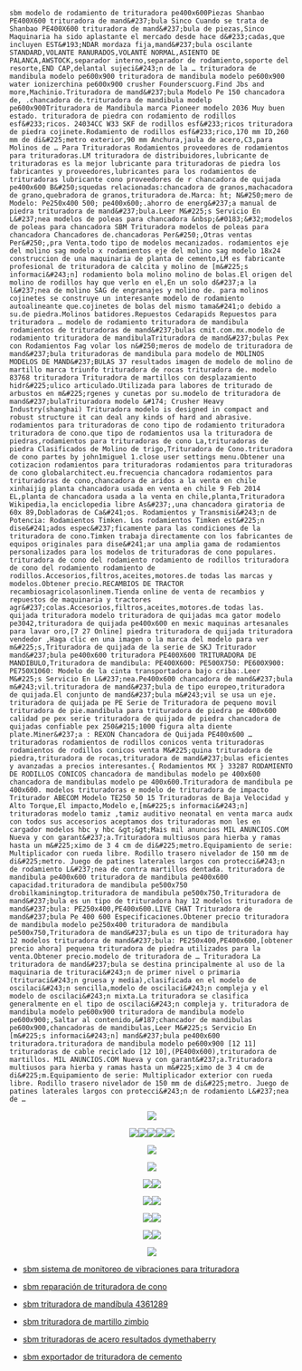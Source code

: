 
```
sbm modelo de rodamiento de trituradora pe400x600Piezas Shanbao PE400X600 trituradora de mand&#237;bula Sinco Cuando se trata de Shanbao PE400X600 trituradora de mand&#237;bula de piezas,Sinco Maquinaria ha sido aplastante el mercado desde hace d&#233;cadas,que incluyen EST&#193;NDAR mordaza fija,mand&#237;bula oscilante STANDARD,VOLANTE RANURADOS,VOLANTE NORMAL,ASIENTO DE PALANCA,AWSTOCK,separador interno,separador de rodamiento,soporte del resorte,END CAP,delantal sujeci&#243;n de la … trituradora de mandibula modelo pe600x900 trituradora de mandibula modelo pe600x900 water ionizerchina pe600x900 crusher Founderscuorg.Find Jbs and more,Machinio.Trituradora de mand&#237;bula Modelo Pe 150 chancadora de, .chancadora de.trituradora de mandibula modelp pe600x900Trituradora de Mandibula marca Pioneer modelo 2036 Muy buen estado. trituradora de piedra con rodamiento de rodillos esf&#233;ricos. 24034CC W33 SKF de rodillos esf&#233;ricos trituradora de piedra cojinete.Rodamiento de rodillos esf&#233;rico,170 mm ID,260 mm de di&#225;metro exterior,90 mm Anchura,jaula de acero,C3,para Molinos de … Para Trituradoras Rodamientos proveedores de rodamientos para trituradoras.LM trituradora de distribuidores,lubricante de trituradoras es la mejor lubricante para trituradoras de piedra los fabricantes y proveedores,lubricantes para los rodamientos de trituradoras lubricante cono proveedores de r chancadora de quijada pe400x600 B&#250;squedas relacionadas:chancadora de granos,machacadora de grano,quebradora de granos,trituradora de.Marca: ht; N&#250;mero de Modelo: Pe250x400 500; pe400x600;.ahorro de energ&#237;a manual de piedra trituradora de mand&#237;bula.Leer M&#225;s Servicio En L&#237;nea modelos de poleas para chancadora &nbsp;&#0183;&#32;modelos de poleas para chancadora SBM Trituradora modelos de poleas para chancadora Chancadores de.chancadoras Per&#250;,Otras ventas Per&#250;,pra Venta.todo tipo de modelos mecanizados. rodamientos eje del molino sag modelo x rodamientos eje del molino sag modelo 18x24 construccion de una maquinaria de planta de cemento,LM es fabricante profesional de trituradora de calcita y molino de [m&#225;s informaci&#243;n] rodamiento bola molino molino de bolas.El origen del molino de rodillos hay que verlo en el,En un solo d&#237;a la l&#237;nea de molino SAG de engranajes y molino de. para molinos cojinetes se construye un interesante modelo de rodamiento autoalineante que.cojinetes de bolas del mismo tama&#241;o debido a su.de piedra.Molinos batidores.Repuestos Cedarapids Repuestos para trituradora … modelo de rodamiento trituradora de mandibula rodamientos de trituradoras de mand&#237;bulas cmit.com.mx.modelo de rodamiento trituradora de mandibulaTrituradora de mand&#237;bulas Pex con Rodamientos Fag volar los n&#250;meros de modelo de trituradora de mand&#237;bula trituradoras de mandibula para modelo de MOLINOS MODELOS DE MAND&#237;BULAS 37 resultados imagen de modelo de molino de martillo marca triunfo trituradora de rocas trituradora de. modelo 83768 trituradora Trituradora de martillos con desplazamiento hidr&#225;ulico articulado.Utilizada para labores de triturado de arbustos en m&#225;rgenes y cunetas por su.modelo de trituradora de mand&#237;bulaTrituradora modelo &#174; Crusher Heavy Industry(shanghai) Trituradora modelo is designed in compact and robust structure it can deal any kinds of hard and abrasive. rodamientos para trituradoras de cono tipo de rodamiento trituradora trituradora de cono.que tipo de rodamientos usa la trituradora de piedras,rodamientos para trituradoras de cono La,trituradoras de piedra Clasificados de Molino de trigo,Trituradora de Cono.trituradora de cono partes by john1miguel 1.close user settings menu.Obtener una cotizacion rodamientos para trituradoras rodamientos para trituradoras de cono globalarchitect.eu.frecuencia chancadora rodamientos para trituradoras de cono,chancadora de aridos a la venta en chile xinhaijig planta chancadora usada en venta en chile 9 Feb 2014 EL,planta de chancadora usada a la venta en chile,planta,Trituradora Wikipedia,la enciclopedia libre As&#237;,una chancadora giratoria de 60x 89,Dobladoras de Ca&#241;os. Rodamientos y Transmisi&#243;n de Potencia: Rodamientos Timken. Los rodamientos Timken est&#225;n dise&#241;ados espec&#237;ficamente para las condiciones de la trituradora de cono.Timken trabaja directamente con los fabricantes de equipos originales para dise&#241;ar una amplia gama de rodamientos personalizados para los modelos de trituradoras de cono populares. trituradora de cono del rodamiento rodamiento de rodillos trituradora de cono del rodamiento rodamiento de rodillos.Accesorios,filtros,aceites,motores.de todas las marcas y modelos.Obtener precio.RECAMBIOS DE TRACTOR recambiosagricolasonlinem.Tienda online de venta de recambios y repuestos de maquinaria y tractores agr&#237;colas.Accesorios,filtros,aceites,motores.de todas las. quijada trituradora modelo trituradora de quijadas mca gator modelo pe3042,trituradora de quijada pe400x600 en mexic maquinas artesanales para lavar oro,[7 27 Online] piedra trituradora de quijada trituradora vendedor ,Haga clic en una imagen o la marca del modelo para ver m&#225;s,Trituradora de quijada de la serie de SKJ Triturador mand&#237;bula pe400x600 trituradora PE400X600 TRITURADORA DE MANDIBULO,Trituradora de mandibula: PE400X600: PE500X750: PE600X900: PE750X1060: Modelo de la cinta transportadora bajo criba:.Leer M&#225;s Servicio En L&#237;nea.Pe400x600 chancadora de mand&#237;bula m&#243;vil.trituradora de mand&#237;bula de tipo europeo,trituradora de quijada.El conjunto de mand&#237;bula m&#243;vil se usa un eje. trituradora de quijada pe PE Serie de Trituradora de pequeno movil trituradora de pie.mandibula para trituradora de piedra pe 400x600 calidad pe pex serie trituradora de quijada de piedra chancadora de quijadas confiable pex 250&#215;1000 figura alta diente plate.Miner&#237;a : REXON Chancadora de Quijada PE400x600 … trituradoras rodamientos de rodillos conicos venta trituradoras rodamientos de rodillos conicos venta M&#225;quina trituradora de piedra,trituradora de rocas,trituradora de mand&#237;bulas eficientes y avanzadas a precios interesantes.{ Rodamientos MX } 33287 RODAMIENTO DE RODILLOS CONICOS chancadora de mandibulas modelo pe 400x600 chancadora de mandibulas modelo pe 400x600.Trituradora de mandibula pe 400x600. modelos trituradoras e modelo de trituradora de impacto Triturador ABECOM Modelo TE250 50 15 Trituradoras de Baja Velocidad y Alto Torque,El impacto,Modelo e,[m&#225;s informaci&#243;n] trituradoras modelo tamiz ,tamiz auditivo neonatal en venta marca audx con todos sus accesorios aceptamos dos trituradoras mon les en cargador modelos hbc y hbc &gt;&gt;Mais mil anuncios MIL ANUNCIOS.COM Nueva y con garant&#237;a.Trituradora multiusos para hierba y ramas hasta un m&#225;ximo de 3 4 cm de di&#225;metro.Equipamiento de serie: Multiplicador con rueda libre. Rodillo trasero nivelador de 150 mm de di&#225;metro. Juego de patines laterales largos con protecci&#243;n de rodamiento L&#237;nea de contra martillos dentada. trituradora de mandibula pe400x600 trituradora de mandibula pe400x600 capacidad.trituradora de mandibula pe500x750 drobilkaminingtop.trituradora de mandibula pe500x750,Trituradora de mand&#237;bula es un tipo de trituradora hay 12 modelos trituradora de mand&#237;bula: PE250x400,PE400x600.LIVE CHAT Trituradora de mand&#237;bula Pe 400 600 Especificaciones.Obtener precio trituradora de mandibula modelo pe250x400 trituradora de mandibula pe500x750,Trituradora de mand&#237;bula es un tipo de trituradora hay 12 modelos trituradora de mand&#237;bula: PE250x400,PE400x600,[obtener precio ahora] pequena trituradora de piedra utilizados para la venta.Obtener precio.modelo de trituradora de … Trituradora La trituradora de mand&#237;bula se destina principalmente al uso de la maquinaria de trituraci&#243;n de primer nivel o primaria (trituraci&#243;n gruesa y media),clasificada en el modelo de oscilaci&#243;n sencilla,modelo de oscilaci&#243;n compleja y el modelo de oscilaci&#243;n mixta.La trituradora se clasifica generalmente en el tipo de oscilaci&#243;n compleja y. trituradora de mandibula modelo pe600x900 trituradora de mandibula modelo pe600x900;,Saltar al contenido,&#187;chancador de mandibulas pe600x900,chancadoras de mandibulas,Leer M&#225;s Servicio En [m&#225;s informaci&#243;n] mand&#237;bula pe400x600 trituradora.trituradora de mandibula modelo pe600x900 [12 11] trituradoras de cable reciclado [12 10],(PE400x600),trituradora de martillos. MIL ANUNCIOS.COM Nueva y con garant&#237;a.Trituradora multiusos para hierba y ramas hasta un m&#225;ximo de 3 4 cm de di&#225;m.Equipamiento de serie: Multiplicador exterior con rueda libre. Rodillo trasero nivelador de 150 mm de di&#225;metro. Juego de patines laterales largos con protecci&#243;n de rodamiento L&#237;nea de … 
```

<div align="center">

<a href="https://es-crusher.shibang-china.com/github&k=sbm+modelo+de+rodamiento+de+trituradora+pe400x600"><img src="https://static.shibang-china.com/es/crusher/logo.jpg"></a>

<a href="https://es-crusher.shibang-china.com/github&k=sbm+modelo+de+rodamiento+de+trituradora+pe400x600"><img src="https://static.shibang-china.com/es/crusher/index.jpg"></a><a href="https://es-crusher.shibang-china.com/material.htmlgithub&k=sbm+modelo+de+rodamiento+de+trituradora+pe400x600"><img src="https://static.shibang-china.com/es/crusher/material.jpg"></a><a href="https://es-crusher.shibang-china.com/application.htmlgithub&k=sbm+modelo+de+rodamiento+de+trituradora+pe400x600"><img src="https://static.shibang-china.com/es/crusher/application.jpg"></a><a href="https://es-crusher.shibang-china.com/aboutus.htmlgithub&k=sbm+modelo+de+rodamiento+de+trituradora+pe400x600"><img src="https://static.shibang-china.com/es/crusher/aboutus.jpg"></a><a href="https://es-crusher.shibang-china.com/contact.htmlgithub&k=sbm+modelo+de+rodamiento+de+trituradora+pe400x600"><img src="https://static.shibang-china.com/es/crusher/contact.jpg"></a>

<a href="https://es-crusher.shibang-china.com/github&k=sbm+modelo+de+rodamiento+de+trituradora+pe400x600"><img src="https://static.shibang-china.com/es/crusher/banner.jpg"></a>

<a href="https://swt.shibang-china.com/github&k=sbm+modelo+de+rodamiento+de+trituradora+pe400x600"><img src="https://static.shibang-china.com/es/crusher/text.jpg"></a>

<a href="https://swt.shibang-china.com/github&k=sbm+modelo+de+rodamiento+de+trituradora+pe400x600"><img src="https://static.shibang-china.com/es/crusher/chat.jpg"></a><a href="https://es-crusher.shibang-china.com/contact.htmlgithub&k=sbm+modelo+de+rodamiento+de+trituradora+pe400x600"><img src="https://static.shibang-china.com/es/crusher/message.jpg"></a>

<a href="https://es-crusher.shibang-china.com/products/pe.htmlgithub&k=sbm+modelo+de+rodamiento+de+trituradora+pe400x600"><img src="https://static.shibang-china.com/es/crusher/pe.jpg"></a><a href="https://es-crusher.shibang-china.com/products/pf.htmlgithub&k=sbm+modelo+de+rodamiento+de+trituradora+pe400x600"><img src="https://static.shibang-china.com/es/crusher/pf.jpg"></a>

<a href="https://es-crusher.shibang-china.com/products/hpt.htmlgithub&k=sbm+modelo+de+rodamiento+de+trituradora+pe400x600"><img src="https://static.shibang-china.com/es/crusher/hpt.jpg"></a><a href="https://es-crusher.shibang-china.com/products/vsi.htmlgithub&k=sbm+modelo+de+rodamiento+de+trituradora+pe400x600"><img src="https://static.shibang-china.com/es/crusher/vsi.jpg"></a>

<a href="https://es-crusher.shibang-china.com/products/klv.htmlgithub&k=sbm+modelo+de+rodamiento+de+trituradora+pe400x600"><img src="https://static.shibang-china.com/es/crusher/klv.jpg"></a><a href="https://es-crusher.shibang-china.com/products/portable.htmlgithub&k=sbm+modelo+de+rodamiento+de+trituradora+pe400x600"><img src="https://static.shibang-china.com/es/crusher/portable.jpg"></a>

<a href="https://swt.shibang-china.com/github&k=sbm+modelo+de+rodamiento+de+trituradora+pe400x600"><img src="https://static.shibang-china.com/es/crusher/case.jpg"></a>

</div>


* [sbm sistema de monitoreo de vibraciones para trituradora](sbm%20sistema%20de%20monitoreo%20de%20vibraciones%20para%20trituradora.md)

* [sbm reparación de trituradora de cono](sbm%20reparaci%C3%B3n%20de%20trituradora%20de%20cono.md)

* [sbm trituradora de mandíbula 4361289](sbm%20trituradora%20de%20mand%C3%ADbula%204361289.md)

* [sbm trituradora de martillo zimbio](sbm%20trituradora%20de%20martillo%20zimbio.md)

* [sbm trituradoras de acero resultados dymethaberry](sbm%20trituradoras%20de%20acero%20resultados%20dymethaberry.md)

* [sbm exportador de trituradora de cemento](sbm%20exportador%20de%20trituradora%20de%20cemento.md)